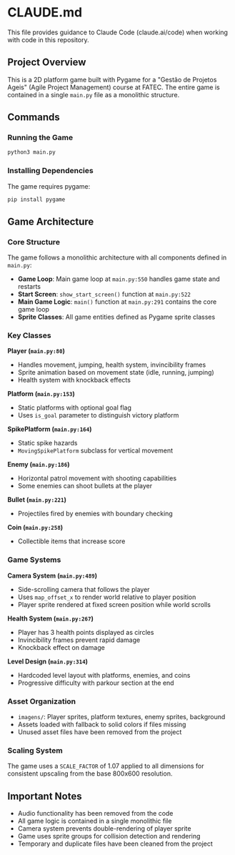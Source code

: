 # CLAUDE.md

This file provides guidance to Claude Code (claude.ai/code) when working with code in this repository.

## Project Overview

This is a 2D platform game built with Pygame for a "Gestão de Projetos Ageis" (Agile Project Management) course at FATEC. The entire game is contained in a single `main.py` file as a monolithic structure.

## Commands

### Running the Game
```bash
python3 main.py
```

### Installing Dependencies
The game requires pygame:
```bash
pip install pygame
```

## Game Architecture

### Core Structure
The game follows a monolithic architecture with all components defined in `main.py`:

- **Game Loop**: Main game loop at `main.py:550` handles game state and restarts
- **Start Screen**: `show_start_screen()` function at `main.py:522`
- **Main Game Logic**: `main()` function at `main.py:291` contains the core game loop
- **Sprite Classes**: All game entities defined as Pygame sprite classes

### Key Classes

**Player (`main.py:80`)**
- Handles movement, jumping, health system, invincibility frames
- Sprite animation based on movement state (idle, running, jumping)
- Health system with knockback effects

**Platform (`main.py:153`)**
- Static platforms with optional goal flag
- Uses `is_goal` parameter to distinguish victory platform

**SpikePlatform (`main.py:164`)**
- Static spike hazards
- `MovingSpikePlatform` subclass for vertical movement

**Enemy (`main.py:186`)**
- Horizontal patrol movement with shooting capabilities
- Some enemies can shoot bullets at the player

**Bullet (`main.py:221`)**
- Projectiles fired by enemies with boundary checking

**Coin (`main.py:258`)**
- Collectible items that increase score

### Game Systems

**Camera System (`main.py:489`)**
- Side-scrolling camera that follows the player
- Uses `map_offset_x` to render world relative to player position
- Player sprite rendered at fixed screen position while world scrolls

**Health System (`main.py:267`)**
- Player has 3 health points displayed as circles
- Invincibility frames prevent rapid damage
- Knockback effect on damage

**Level Design (`main.py:314`)**
- Hardcoded level layout with platforms, enemies, and coins
- Progressive difficulty with parkour section at the end

### Asset Organization

- `imagens/`: Player sprites, platform textures, enemy sprites, background
- Assets loaded with fallback to solid colors if files missing
- Unused asset files have been removed from the project

### Scaling System

The game uses a `SCALE_FACTOR` of 1.07 applied to all dimensions for consistent upscaling from the base 800x600 resolution.

## Important Notes

- Audio functionality has been removed from the code
- All game logic is contained in a single monolithic file
- Camera system prevents double-rendering of player sprite
- Game uses sprite groups for collision detection and rendering
- Temporary and duplicate files have been cleaned from the project
